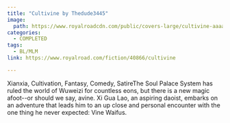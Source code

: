 ```yaml
---
title: "Cultivine by Thedude3445"
image:
  path: https://www.royalroadcdn.com/public/covers-large/cultivine-aaaapxmbtq8.jpg
categories:
  - COMPLETED
tags:
  - BL/MLM
link: https://www.royalroad.com/fiction/40866/cultivine

---
```

Xianxia, Cultivation, Fantasy, Comedy, SatireThe Soul Palace System has ruled the world of Wuweizi for countless eons, but there is a new magic afoot--or should we say, avine. Xi Gua Lao, an aspiring daoist, embarks on an adventure that leads him to an up close and personal encounter with the one thing he never expected: Vine Waifus.

